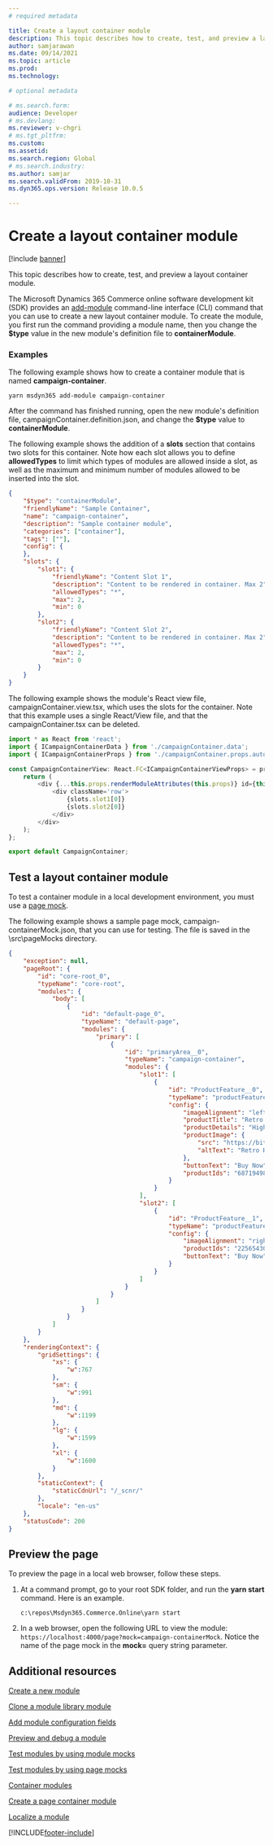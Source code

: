 ```yaml
---
# required metadata

title: Create a layout container module
description: This topic describes how to create, test, and preview a layout container module.
author: samjarawan
ms.date: 09/14/2021
ms.topic: article
ms.prod: 
ms.technology: 

# optional metadata

# ms.search.form: 
audience: Developer
# ms.devlang: 
ms.reviewer: v-chgri
# ms.tgt_pltfrm: 
ms.custom: 
ms.assetid: 
ms.search.region: Global
# ms.search.industry: 
ms.author: samjar
ms.search.validFrom: 2019-10-31
ms.dyn365.ops.version: Release 10.0.5

---
```


# Create a layout container module

[!include [banner](../includes/banner.md)]

This topic describes how to create, test, and preview a layout container module.

The Microsoft Dynamics 365 Commerce online software development kit (SDK) provides an [add-module](cli-command-reference.md#add-module) command-line interface (CLI) command that you can use to create a new layout container module. To create the module, you first run the command providing a module name, then you change the **$type** value in the new module's definition file to **containerModule**.

### Examples

The following example shows how to create a container module that is named **campaign-container**.

```Console
yarn msdyn365 add-module campaign-container
```

After the command has finished running, open the new module's definition file, campaignContainer.definition.json, and change the **$type** value to **containerModule**.

The following example shows the addition of a **slots** section that contains two slots for this container. Note how each slot allows you to define **allowedTypes** to limit which types of modules are allowed inside a slot, as well as the maximum and minimum number of modules allowed to be inserted into the slot.

```json
{
    "$type": "containerModule",
    "friendlyName": "Sample Container",
    "name": "campaign-container",
    "description": "Sample container module",
    "categories": ["container"],
    "tags": [""],
    "config": {
    },
    "slots": {
        "slot1": {
            "friendlyName": "Content Slot 1",
            "description": "Content to be rendered in container. Max 2",
            "allowedTypes": "*",
            "max": 2,
            "min": 0
        },
        "slot2": {
            "friendlyName": "Content Slot 2",
            "description": "Content to be rendered in container. Max 2",
            "allowedTypes": "*",
            "max": 2,
            "min": 0
        }
    }
}
```

The following example shows the module's React view file, campaignContainer.view.tsx, which uses the slots for the container. Note that this example uses a single React/View file, and that the campaignContainer.tsx can be deleted.

```typescript
import * as React from 'react';
import { ICampaignContainerData } from './campaignContainer.data';
import { ICampaignContainerProps } from './campaignContainer.props.autogenerated';

const CampaignContainerView: React.FC<ICampaignContainerViewProps> = props => {
    return (
        <div {...this.props.renderModuleAttributes(this.props)} id={this.props.id}>
            <div className='row'>
                {slots.slot1[0]}
                {slots.slot2[0]}
            </div>
        </div>
    );
};

export default CampaignContainer;
```

## Test a layout container module

To test a container module in a local development environment, you must use a [page mock](test-page-mock.md).

The following example shows a sample page mock, campaign-containerMock.json, that you can use for testing. The file is saved in the \\src\\pageMocks directory.

```json
{
    "exception": null,
    "pageRoot": {
        "id": "core-root_0",
        "typeName": "core-root",
        "modules": {
            "body": [
                {
                    "id": "default-page_0",
                    "typeName": "default-page",
                    "modules": {
                        "primary": [
                            {
                                "id": "primaryArea__0",
                                "typeName": "campaign-container",
                                "modules": {
                                    "slot1": [
                                        { 
                                            "id": "ProductFeature__0",
                                            "typeName": "productFeature",
                                            "config": {
                                                "imageAlignment": "left",
                                                "productTitle": "Retro Horn Rimmed Keyhole Nose Bridge Round Sunglasses",
                                                "productDetails": "High-quality and pioneered with the perfect blend of timeless classic and modern technology with hint of old school glamor.",
                                                "productImage": {
                                                    "src": "https://bit.ly/33cMGxr",
                                                    "altText": "Retro Horn Rimmed Keyhole Nose Bridge Round Sunglasses"
                                                },
                                                "buttonText": "Buy Now",
                                                "productIds": "68719498121"
                                            }
                                        }
                                    ],
                                    "slot2": [
                                        {                                     
                                            "id": "ProductFeature__1",
                                            "typeName": "productFeature",
                                            "config": {
                                                "imageAlignment": "right",
                                                "productIds": "22565430170",
                                                "buttonText": "Buy Now"
                                            }
                                        }
                                    ]
                                }
                            }
                        ]
                    }
                }
            ]
        }
    },
    "renderingContext": {
        "gridSettings": {
            "xs": {
                "w":767
            },
            "sm": {
                "w":991
            },
            "md": {
                "w":1199
            },
            "lg": {
                "w":1599
            },
            "xl": {
                "w":1600
            }
        },        
        "staticContext": {
            "staticCdnUrl": "/_scnr/"
        },
        "locale": "en-us"
    },
    "statusCode": 200
}
```

## Preview the page

To preview the page in a local web browser, follow these steps.

1. At a command prompt, go to your root SDK folder, and run the **yarn start** command. Here is an example.

    ```Console
    c:\repos\Msdyn365.Commerce.Online\yarn start
    ```

2. In a web browser, open the following URL to view the module: `https://localhost:4000/page?mock=campaign-containerMock`. Notice the name of the page mock in the **mock=** query string parameter.

## Additional resources

[Create a new module](create-new-module.md)

[Clone a module library module](clone-starter-module.md)

[Add module configuration fields](add-module-config-fields.md)

[Preview and debug a module](test-module.md)

[Test modules by using module mocks](test-module-mock.md)

[Test modules by using page mocks](test-page-mock.md)

[Container modules](container-modules.md)

[Create a page container module](create-page-containers.md)

[Localize a module](localize-module.md)


[!INCLUDE[footer-include](../../includes/footer-banner.md)]

